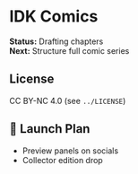 # IDK Comics

**Status:** Drafting chapters  
**Next:** Structure full comic series

## License
CC BY-NC 4.0 (see `../LICENSE`)

## 🚀 Launch Plan
- Preview panels on socials
- Collector edition drop

